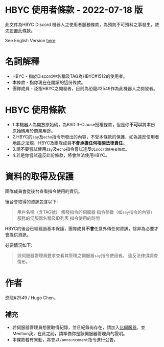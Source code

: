# HBYC 使用者條款 - 2022-07-18 版
此文件為HBYC Discord 機器人之使用者服務條款，為預防不可預料之事發生，故先設置此條款。

See English Version [here](./TeamofService.md)

# 名詞解釋
* HBYC - 指於Discord中名稱及TAG為HBYC#1512的使用者。
* 本條款 - 指你現在在閱讀的這份條款。
* 團隊成員 - 泛指HBYC之開發者，目前為恐龍#2549作為此機器人之開發者。

# HBYC 使用條款
* 1.本機器人為開放原始碼，為BSD 3-Clause授權條款，但是你**不可以**將本份原始碼用於商業用途。
* 2.HBYC的`say`及`echo`指令所發出的內容，不受本條款的保護，如為違反使用者地區之法規，HBYC及團隊成員**不會承擔任何相關法律責任**。
* 3.請不要嘗試使用`say`及`echo`指令嘗試違反`Discord使用者條款`。
* 4.若是你嘗試違反此份條款，將會無法使用HBYC。

# 資料的取得及保護
團隊成員會從後台查看指令使用的資訊。

後台會取得的資訊包含以下:
> 用戶名稱（含TAG號）
> 觸發指令的伺服器
> 指令參數（如`say`指令的內容）
> 服務的伺服器名稱及ID列表
> 指令使用的時間

HBYC的後台已經經過基本保護，團隊成員**不會**任意外傳任何資訊，除非為必要才會提供資訊。

必要情況如下:
> 該伺服器管理員要求查看其管理之伺服器`say`指令使用者。
> 違反法律須調查情形。

# 作者
恐龍#2549 / Hugo Chen。

## 補充
* 若伺服器管理員想要取得紀錄，並且紀錄尚存在，請加入[此伺服器](https://discord.gg/J7X2nWXszp)，並Mention我，在此之前，請準備你是該伺服器管理員的證明。
* 本條款若有異動，將會以`/announcement`指令進行公告。